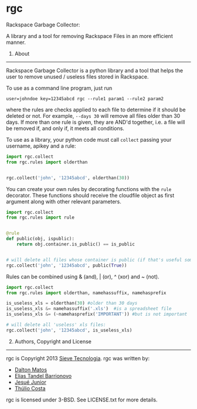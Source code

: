 rgc
===
Rackspace Garbage Collector:

A library and a tool for removing Rackspace Files in an more efficient manner.

1) About
---
Rackspace Garbage Collector is a python library and a tool that helps the user to remove unused / useless files stored in Rackspace.

To use as a command line program, just run
```shell
user=johndoe key=12345abcd rgc --rule1 param1 --rule2 param2
```
where the rules are checks applied to each file to determine if it should be deleted or not. For example, `--days 30` will remove all files older than 30 days. If more than one rule is given, they are AND'd together, i.e. a file will be removed if, and only if, it meets all conditions.

To use as a library, your python code must call `collect` passing your username, apikey and a rule:

```python
import rgc.collect
from rgc.rules import olderthan


rgc.collect('john', '12345abcd', olderthan(30))
```

You can create your own rules by decorating functions with the `rule` decorator. These functions should receive the cloudfile object as first argument along with other relevant parameters.

```python
import rgc.collect
from rgc.rules import rule


@rule
def public(obj, ispublic):
    return obj.container.is_public() == is_public


# will delete all files whose container is public (if that's useful somehow...)
rgc.collect('john', '12345abcd', public(True))
```

Rules can be combined using & (and), | (or), ^ (xor) and ~ (not).

```python
import rgc.collect
from rgc.rules import olderthan, namehassuffix, namehasprefix

is_useless_xls = olderthan(30) #older than 30 days
is_useless_xls &= namehassuffix('.xls')  #is a spreadsheet file
is_useless_xls &= (~namehasprefix('IMPORTANT')) #but is not important

# will delete all 'useless' xls files:
rgc.collect('john', '12345abcd', is_useless_xls)
```

2) Authors, Copyright and License
---
rgc is Copyright 2013 [Sieve Tecnologia](http://sieve.com.br/).
rgc was written by:
 * [Dalton Matos](https://github.com/daltonmatos)
 * [Elias Tandel Barrionovo](https://github.com/etandel)
 * [Jesué Junior](https://github.com/jesuejunior)
 * [Thúlio Costa](https://github.com/thulio)

rgc is licensed under 3-BSD. See LICENSE.txt for more details.

